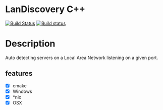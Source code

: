 # LanDiscovery C++

[![Build Status](https://travis-ci.org/damaex/landiscovery.svg?branch=master)](https://travis-ci.org/damaex/landiscovery) [![Build status](https://ci.appveyor.com/api/projects/status/2pla81l5l0wj60mh/branch/master?svg=true)](https://ci.appveyor.com/project/damaex/landiscovery/branch/master)

# Description
Auto detecting servers on a Local Area Network listening on a given port.

## features
- [x] cmake
- [x] Windows
- [x] *nix
- [x] OSX
